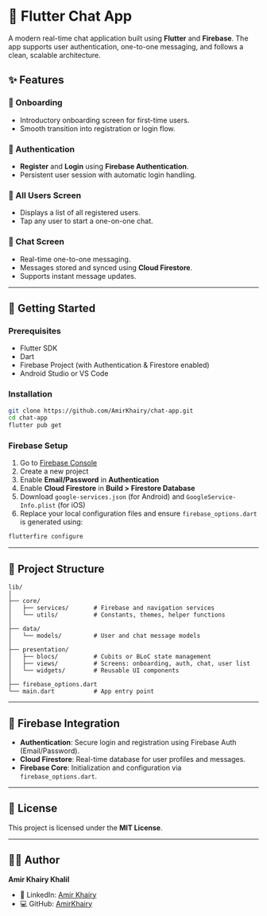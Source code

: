 # 💬 Flutter Chat App

A modern real-time chat application built using **Flutter** and **Firebase**. The app supports user authentication, one-to-one messaging, and follows a clean, scalable architecture.

## ✨ Features

### 🚀 Onboarding
- Introductory onboarding screen for first-time users.
- Smooth transition into registration or login flow.

### 🔐 Authentication
- **Register** and **Login** using **Firebase Authentication**.
- Persistent user session with automatic login handling.

### 👥 All Users Screen
- Displays a list of all registered users.
- Tap any user to start a one-on-one chat.

### 💬 Chat Screen
- Real-time one-to-one messaging.
- Messages stored and synced using **Cloud Firestore**.
- Supports instant message updates.

---

## 🚀 Getting Started

### Prerequisites
- Flutter SDK
- Dart
- Firebase Project (with Authentication & Firestore enabled)
- Android Studio or VS Code

### Installation

```bash
git clone https://github.com/AmirKhairy/chat-app.git
cd chat-app
flutter pub get
```

### Firebase Setup

1. Go to [Firebase Console](https://console.firebase.google.com/)
2. Create a new project
3. Enable **Email/Password** in **Authentication**
4. Enable **Cloud Firestore** in **Build > Firestore Database**
5. Download `google-services.json` (for Android) and `GoogleService-Info.plist` (for iOS)
6. Replace your local configuration files and ensure `firebase_options.dart` is generated using:

```bash
flutterfire configure
```

---

## 📁 Project Structure

```
lib/
│
├── core/
│   ├── services/       # Firebase and navigation services
│   └── utils/          # Constants, themes, helper functions
│
├── data/
│   └── models/         # User and chat message models
│
├── presentation/
│   ├── blocs/          # Cubits or BLoC state management
│   ├── views/          # Screens: onboarding, auth, chat, user list
│   └── widgets/        # Reusable UI components
│
├── firebase_options.dart
└── main.dart           # App entry point
```

---

## 🔌 Firebase Integration

- **Authentication**: Secure login and registration using Firebase Auth (Email/Password).
- **Cloud Firestore**: Real-time database for user profiles and messages.
- **Firebase Core**: Initialization and configuration via `firebase_options.dart`.

---

## 🧾 License

This project is licensed under the **MIT License**.

---

## 🙋‍♂️ Author

**Amir Khairy Khalil**  
- 💼 LinkedIn: [Amir Khairy](https://www.linkedin.com/in/amir-khairy-35ba06291/)  
- 💻 GitHub: [AmirKhairy](https://github.com/AmirKhairy)
